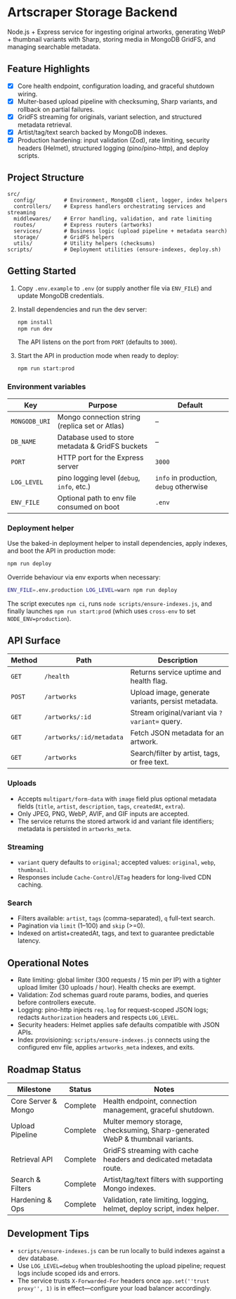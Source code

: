 # Artscraper Storage Backend

Node.js + Express service for ingesting original artworks, generating WebP + thumbnail variants with Sharp, storing media in MongoDB GridFS, and managing searchable metadata.

## Feature Highlights

- [x] Core health endpoint, configuration loading, and graceful shutdown wiring.
- [x] Multer-based upload pipeline with checksuming, Sharp variants, and rollback on partial failures.
- [x] GridFS streaming for originals, variant selection, and structured metadata retrieval.
- [x] Artist/tag/text search backed by MongoDB indexes.
- [x] Production hardening: input validation (Zod), rate limiting, security headers (Helmet), structured logging (pino/pino-http), and deploy scripts.

## Project Structure

```
src/
  config/         # Environment, MongoDB client, logger, index helpers
  controllers/    # Express handlers orchestrating services and streaming
  middlewares/    # Error handling, validation, and rate limiting
  routes/         # Express routers (artworks)
  services/       # Business logic (upload pipeline + metadata search)
  storage/        # GridFS helpers
  utils/          # Utility helpers (checksums)
scripts/          # Deployment utilities (ensure-indexes, deploy.sh)
```

## Getting Started

1. Copy `.env.example` to `.env` (or supply another file via `ENV_FILE`) and update MongoDB credentials.
2. Install dependencies and run the dev server:

   ```bash
   npm install
   npm run dev
   ```

   The API listens on the port from `PORT` (defaults to `3000`).

3. Start the API in production mode when ready to deploy:

   ```bash
   npm run start:prod
   ```

### Environment variables

| Key | Purpose | Default |
|-----|---------|---------|
| `MONGODB_URI` | Mongo connection string (replica set or Atlas) | – |
| `DB_NAME` | Database used to store metadata & GridFS buckets | – |
| `PORT` | HTTP port for the Express server | `3000` |
| `LOG_LEVEL` | pino logging level (`debug`, `info`, etc.) | `info` in production, `debug` otherwise |
| `ENV_FILE` | Optional path to env file consumed on boot | `.env` |

### Deployment helper

Use the baked-in deployment helper to install dependencies, apply indexes, and boot the API in production mode:

```bash
npm run deploy
```

Override behaviour via env exports when necessary:

```bash
ENV_FILE=.env.production LOG_LEVEL=warn npm run deploy
```

The script executes `npm ci`, runs `node scripts/ensure-indexes.js`, and finally launches `npm run start:prod` (which uses `cross-env` to set `NODE_ENV=production`).

## API Surface

| Method | Path | Description |
|--------|------|-------------|
| `GET` | `/health` | Returns service uptime and health flag. |
| `POST` | `/artworks` | Upload image, generate variants, persist metadata. |
| `GET` | `/artworks/:id` | Stream original/variant via `?variant=` query. |
| `GET` | `/artworks/:id/metadata` | Fetch JSON metadata for an artwork. |
| `GET` | `/artworks` | Search/filter by artist, tags, or free text. |

### Uploads

- Accepts `multipart/form-data` with `image` field plus optional metadata fields (`title`, `artist`, `description`, `tags`, `createdAt`, `extra`).
- Only JPEG, PNG, WebP, AVIF, and GIF inputs are accepted.
- The service returns the stored artwork id and variant file identifiers; metadata is persisted in `artworks_meta`.

### Streaming

- `variant` query defaults to `original`; accepted values: `original`, `webp`, `thumbnail`.
- Responses include `Cache-Control`/`ETag` headers for long-lived CDN caching.

### Search

- Filters available: `artist`, `tags` (comma-separated), `q` full-text search.
- Pagination via `limit` (1–100) and `skip` (>=0).
- Indexed on artist+createdAt, tags, and text to guarantee predictable latency.

## Operational Notes

- Rate limiting: global limiter (300 requests / 15 min per IP) with a tighter upload limiter (30 uploads / hour). Health checks are exempt.
- Validation: Zod schemas guard route params, bodies, and queries before controllers execute.
- Logging: pino-http injects `req.log` for request-scoped JSON logs; redacts `Authorization` headers and respects `LOG_LEVEL`.
- Security headers: Helmet applies safe defaults compatible with JSON APIs.
- Index provisioning: `scripts/ensure-indexes.js` connects using the configured env file, applies `artworks_meta` indexes, and exits.

## Roadmap Status

| Milestone | Status | Notes |
|-----------|--------|-------|
| Core Server & Mongo | Complete | Health endpoint, connection management, graceful shutdown. |
| Upload Pipeline | Complete | Multer memory storage, checksuming, Sharp-generated WebP & thumbnail variants. |
| Retrieval API | Complete | GridFS streaming with cache headers and dedicated metadata route. |
| Search & Filters | Complete | Artist/tag/text filters with supporting Mongo indexes. |
| Hardening & Ops | Complete | Validation, rate limiting, logging, helmet, deploy script, index helper. |

## Development Tips

- `scripts/ensure-indexes.js` can be run locally to build indexes against a dev database.
- Use `LOG_LEVEL=debug` when troubleshooting the upload pipeline; request logs include scoped ids and errors.
- The service trusts `X-Forwarded-For` headers once `app.set(''trust proxy'', 1)` is in effect—configure your load balancer accordingly.
